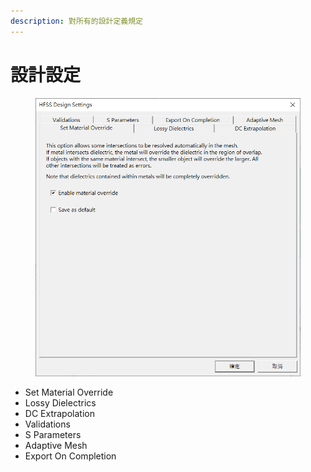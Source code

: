 ```yaml
---
description: 對所有的設計定義規定
---
```


# 設計設定

<figure><img src="../.gitbook/assets/image (5) (1).png" alt=""><figcaption></figcaption></figure>

* Set Material Override
* Lossy Dielectrics
* DC Extrapolation
* Validations
* S Parameters
* Adaptive Mesh
* Export On Completion

